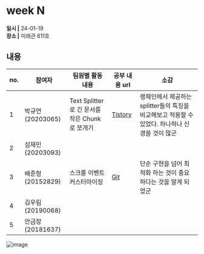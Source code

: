 # week N
**일시 |** 24-01-19  
**장소 |** 미래관 611호

## 내용

|no.  |참여자          |팀원별 활동 내용|공부 내용 url|소감|
|--------|--------------|----------------------------------|--------------------|--|
|1       |박규연(20203065)|Text Splitter로 긴 문서를 작은 Chunk로 쪼개기|[Tistory](https://noooey.tistory.com/83)|랭체인에서 제공하는 splitter들의 특징을 비교해보고 적용할 수 있었다. 하나하나 신경쓸 것이 많군
|2       |심재민(20203093)|||
|3       |배준형(20152829)|스크롤 이벤트 커스터마이징|[Git](https://github.com/ryanbae94/TIL/blob/main/0419.md)|단순 구현을 넘어 최적화 하는 것이 중요하다는 것을 알게 되었군
|4       |김우림(20190068)|||
|5       |안금장(20181637)|||

![image](https://github.com/Team-WeQuiz/study/assets/66217855/258b8b88-ec82-4b73-8156-e5592bacd0ed)
